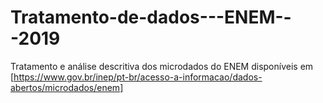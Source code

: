 # Tratamento-de-dados---ENEM---2019
Tratamento e análise descritiva dos microdados do ENEM disponíveis em [https://www.gov.br/inep/pt-br/acesso-a-informacao/dados-abertos/microdados/enem]
